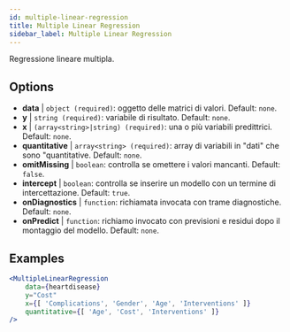 ```yaml
---
id: multiple-linear-regression
title: Multiple Linear Regression
sidebar_label: Multiple Linear Regression
---
```


Regressione lineare multipla.

## Options

* __data__ | `object (required)`: oggetto delle matrici di valori. Default: `none`.
* __y__ | `string (required)`: variabile di risultato. Default: `none`.
* __x__ | `(array<string>|string) (required)`: una o più variabili predittrici. Default: `none`.
* __quantitative__ | `array<string> (required)`: array di variabili in "dati" che sono "quantitative. Default: `none`.
* __omitMissing__ | `boolean`: controlla se omettere i valori mancanti. Default: `false`.
* __intercept__ | `boolean`: controlla se inserire un modello con un termine di intercettazione. Default: `true`.
* __onDiagnostics__ | `function`: richiamata invocata con trame diagnostiche. Default: `none`.
* __onPredict__ | `function`: richiamo invocato con previsioni e residui dopo il montaggio del modello. Default: `none`.


## Examples

```jsx live
<MultipleLinearRegression 
    data={heartdisease} 
    y="Cost"
    x={[ 'Complications', 'Gender', 'Age', 'Interventions' ]}
    quantitative={[ 'Age', 'Cost', 'Interventions' ]}
/>
```

